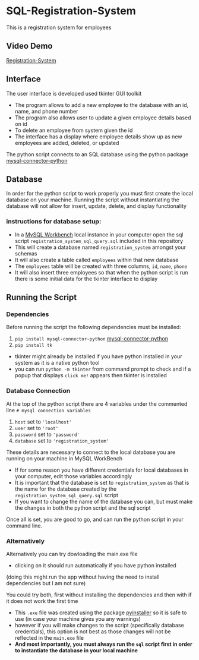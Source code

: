 # SQL-Registration-System

This is a registration system for employees

## Video Demo 
[Registration-System](https://link-url-here.org)

## Interface
The user interface is developed used tkinter GUI toolkit
- The program allows to add a new employee to the database with an id, name, and phone number
- The program also allows user to update a given employee details based on id
- To delete an employee from system given the id
- The interface has a display where employee details show up as new employees are added, deleted, or updated 

The python script connects to an SQL database using the python package [mysql-connector-python](https://pypi.org/project/mysql-connector-python/)

## Database
In order for the python script to work properly you must first create the local database on your machine. Running the script without instantiating the database 
will not allow for insert, update, delete, and display functionality

### instructions for database setup: 
- In a [MySQL Workbench](https://www.mysql.com/products/workbench/) local instance in your computer open the sql script `registration_system_sql_query.sql` included in this repository
- This will create a database named `registration_system` amongst your schemas
- It will also create a table called `employees` within that new database
- The `employees` table will be created with three columns, `id`, `name`, `phone`
- It will also insert three employees so that when the python script is run there is some initial data for the tkinter interface to display


## Running the Script

### Dependencies
Before running the script the following dependencies must be installed: 
1. `pip install mysql-connector-python` [mysql-connector-python](https://pypi.org/project/mysql-connector-python/)
2. `pip install tk`
- tkinter might already be installed if you have python installed in your system as it is a native python tool
- you can run `python -m tkinter` from command prompt to check and if a popup that displays `click me!` appears then tkinter is installed

### Database Connection
At the top of the python script there are 4 variables under the commented line `# mysql connection variables`
1. `host` set to `'localhost'`
2. `user` set to `'root'`
3. `password` set to `'password'`
4. `database` set to `'registration_system'`

These details are necessary to connect to the local database you are running on your machine in MySQL WorkBench
- If for some reason you have different credentials for local databases in your computer, edit those variables accordingly 
- It is important that the database is set to `registration_system` as that is the name for the database created by the `registration_system_sql_query.sql` script
- If you want to change the name of the database you can, but must make the changes in both the python script and the sql script

Once all is set, you are good to go, and can run the python script in your command line. 

### Alternatively
Alternatively you can try dowloading the main.exe file
- clicking on it should run automatically if you have python installed 

(doing this might run the app without having the need to install dependencies but I am not sure)

You could try both, first without installing the dependencies and then with if it does not work the first time

- This `.exe` file was created using the package [pyinstaller](https://pyinstaller.org/en/stable/) so it is safe to use (in case your machine gives you any warnings)
- however if you will make changes to the script (specifically database credentials), this option is not best as those changes will not be reflected in the `main.exe` file
- **And most importantly, you must always run the `sql` script first in order to instantiate the database in your local machine**
